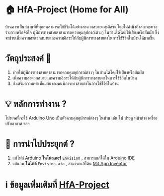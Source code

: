 # 🏠 HfA-Project (Home for All)

บ้านควรเป็นสถานที่ที่ทุกคนสามารถใช้ชีวิตได้อย่างสะดวกสบายและอิสระ โดยไม่คำนึงถึงสถานะทางร่างกายหรือจิตใจ ผู้พิการทางสายตาสามารถควบคุมอุปกรณ์ต่างๆ ในบ้านได้โดยใช้เสียงหรือสัมผัส ซึ่งจะช่วยเพิ่มความสะดวกสบายและความอิสระให้กับผู้พิการทางสายตาในการใช้ชีวิตในบ้านได้มากขึ้น

# วัตถุประสงค์ 🔮

1. ช่วยให้ผู้พิการทางสายตาสามารถควบคุมอุปกรณ์ต่างๆ ในบ้านได้โดยใช้เสียงหรือสัมผัส
2. เพิ่มความสะดวกสบายและความอิสระให้กับผู้พิการทางสายตาในการใช้ชีวิตในบ้าน
3. ส่งเสริมความเท่าเทียมกันของคนพิการทางสายตาในการใช้ชีวิตในบ้าน

# 💡 หลักการทำงาน ?

โปรเจคนี้จะใช้ Arduino Uno เป็นตัวควบคุมอุปกรณ์ต่างๆ ในบ้าน เช่น ไฟ ประตู หน้าต่าง เครื่องปรับอากาศ ฯลฯ

# 🧬 การนำไปประยุกต์ ?

1. แก้ไฟล์ Arduino **ในโฟลเดอร์** `Envision` , สามารถแก้ได้ใน [Arduino IDE](https://www.arduino.cc/en/software/)
2. แก้แอพ **ในไฟล์** `Envision.aia` , สามารถแก้ได้น [Mit App Inventor](https://appinventor.mit.edu/)

# ℹ️ ข้อมูลเพิ่มเติมที่ [HfA-Project](https://project.siraphop.me/HfA)
